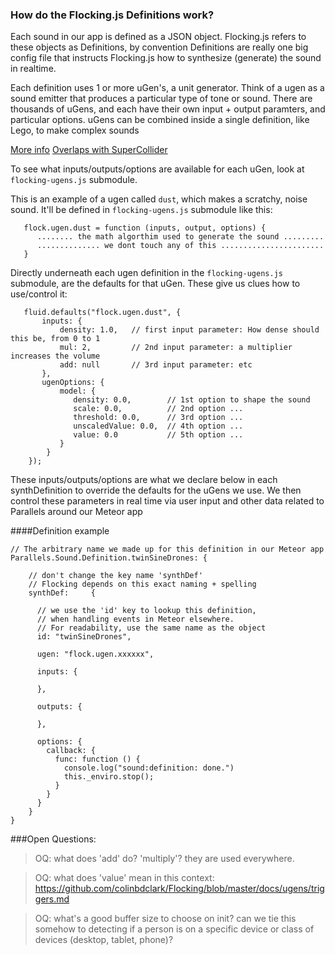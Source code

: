 ### How do the Flocking.js Definitions work?

Each sound in our app is defined as a JSON object.
Flocking.js refers to these objects as Definitions, by convention
Definitions are really one big config file that instructs Flocking.js
how to synthesize (generate) the sound in realtime.

Each definition uses 1 or more uGen's, a unit generator.
Think of a ugen as a sound emitter that produces a particular 
type of tone or sound. There are thousands of uGens, and each have their own
input + output paramters, and particular options.
uGens can be combined inside a single definition, like Lego, to make complex sounds 

[More info](https://github.com/colinbdclark/Flocking/blob/master/docs/synths/creating-synths.md)
[Overlaps with SuperCollider](https://www.youtube.com/watch?v=LKGGWsXyiyo&index=6&list=WL)

To see what inputs/outputs/options are available for each uGen, 
look at `flocking-ugens.js` submodule.

This is an example of a ugen called `dust`, which makes a scratchy, noise sound.
It'll be defined in `flocking-ugens.js` submodule like this:

```
   flock.ugen.dust = function (inputs, output, options) {
      ........ the math algorthim used to generate the sound .........
      .............. we dont touch any of this .......................
   }
```


Directly underneath each ugen definition in the `flocking-ugens.js` submodule,
are the defaults for that uGen. These give us clues how to use/control it:

```
   fluid.defaults("flock.ugen.dust", {
       inputs: {
           density: 1.0,   // first input parameter: How dense should this be, from 0 to 1
           mul: 2,         // 2nd input parameter: a multiplier increases the volume
           add: null       // 3rd input parameter: etc
       },
       ugenOptions: {
           model: {
              density: 0.0,        // 1st option to shape the sound
              scale: 0.0,          // 2nd option ...
              threshold: 0.0,      // 3rd option ...
              unscaledValue: 0.0,  // 4th option ...
              value: 0.0           // 5th option ...
           }
        }
    });
```

These inputs/outputs/options are what we declare below in each synthDefinition
to override the defaults for the uGens we use.
We then control these parameters in real time via user input
and other data related to Parallels around our Meteor app

####Definition example

```
// The arbitrary name we made up for this definition in our Meteor app
Parallels.Sound.Definition.twinSineDrones: {  
    
    // don't change the key name 'synthDef'           
    // Flocking depends on this exact naming + spelling        
    synthDef:     { 

      // we use the 'id' key to lookup this definition,
      // when handling events in Meteor elsewhere.      
      // For readability, use the same name as the object 
      id: "twinSineDrones",

      ugen: "flock.ugen.xxxxxx",
      
      inputs: {

      },

      outputs: {

      },

      options: {
        callback: {
          func: function () {
            console.log("sound:definition: done.")
            this._enviro.stop();
          }
        }
      }
    }
}
```


###Open Questions:

>  OQ: what does 'add' do? 'multiply'? they are used everywhere.

>  OQ: what does 'value' mean in this context:
>      https://github.com/colinbdclark/Flocking/blob/master/docs/ugens/triggers.md

>  OQ: what's a good buffer size to choose on init? can we tie this somehow to detecting if a person is on a specific device or class of devices (desktop, tablet, phone)?

